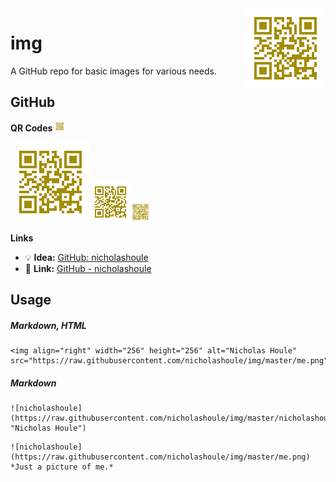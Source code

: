 <img align="right" width="128" height="128" alt="Nicholas Houle" src="https://raw.githubusercontent.com/nicholashoule/img/master/nicholashoule.png">

# img

A GitHub repo for basic images for various needs.

## GitHub

**QR Codes** <img width="16" height="16" src="https://raw.githubusercontent.com/nicholashoule/img/master/nicholashoule.png">

<img width="128" height="128" src="https://raw.githubusercontent.com/nicholashoule/img/master/nicholashoule.png"><img width="64" height="64" src="https://raw.githubusercontent.com/nicholashoule/img/master/nicholashoule.png"><img width="32" height="32" src="https://raw.githubusercontent.com/nicholashoule/img/master/nicholashoule.png">

**Links**

- :bulb: **Idea:** [GitHub: nicholashoule](https://github.com/nicholashoule)
- :link: **Link:** [GitHub - nicholashoule](https://bit.ly/3FBCxAT)

## Usage

##### Markdown, HTML

```
<img align="right" width="256" height="256" alt="Nicholas Houle" src="https://raw.githubusercontent.com/nicholashoule/img/master/me.png">
```

##### Markdown

```
![nicholashoule](https://raw.githubusercontent.com/nicholashoule/img/master/nicholashoule.png "Nicholas Houle")

```

```
![nicholashoule](https://raw.githubusercontent.com/nicholashoule/img/master/me.png)
*Just a picture of me.*
```
